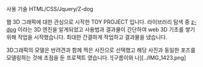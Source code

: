 사용 기술
HTML/CSS/Jquery/Z-dog

웹 3D 그래픽에 대한 관심으로 시작한 TOY PROJECT 입니다.
라이브러리 탐색 중 [z-dog](https://google.com) 이라는 3D 엔진을 알게되었고 사용법과 결과물이 간단하여 web 3D 기초를 쌓기 위해 작업을 시작했습니다.
최대한 간결하게 작업하고 결과물을 냈습니다.

3D그래픽의 모델은 반려견과 함께 찍은 사진으로 선택했고 해당 사진과 동일한 포즈를 모델링하는 것에 초점을 둔 프로젝트 였습니다.
![구름이와 나][../IMG_1423.png]

